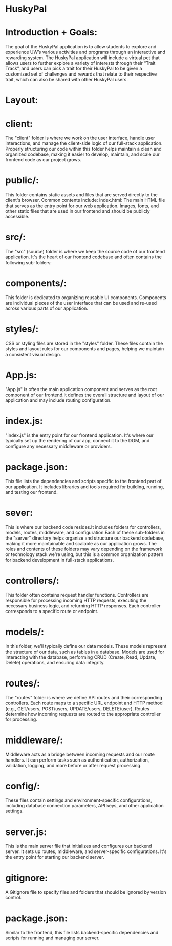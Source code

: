 # HuskyPal

# Introduction + Goals:
The goal of the HuskyPal application is to allow students to explore and experience UW’s various activities and programs through an interactive and rewarding system. The HuskyPal application will include a virtual pet that allows users to further explore a variety of interests through their “Trait Track”, and users can pick a trait for their HuskyPal to be given a customized set of challenges and rewards that relate to their respective trait, which can also be shared with other HuskyPal users.

# Layout:

# client:
The "client" folder is where we work on the user interface, handle user interactions, and manage the client-side logic of our full-stack application. Properly structuring our code within this folder helps maintain a clean and organized codebase, making it easier to develop, maintain, and scale our frontend code as our project grows.
# public/:
This folder contains static assets and files that are served directly to the client's browser. Common contents include:
index.html: The main HTML file that serves as the entry point for our web application.
Images, fonts, and other static files that are used in our frontend and should be publicly accessible.

# src/:
The "src" (source) folder is where we keep the source code of our frontend application. It's the heart of our frontend codebase and often contains the following sub-folders:

# components/:
This folder is dedicated to organizing reusable UI components. Components are individual pieces of the user interface that can be used and re-used across various parts of our application.

# styles/:
CSS or styling files are stored in the "styles" folder. These files contain the styles and layout rules for our components and pages, helping we maintain a consistent visual design.

# App.js:
"App.js" is often the main application component and serves as the root component of our frontend.It defines the overall structure and layout of our application and may include routing configuration.

# index.js:
"index.js" is the entry point for our frontend application. It's where our typically set up the rendering of our app, connect it to the DOM, and configure any necessary middleware or providers.

# package.json:
This file lists the dependencies and scripts specific to the frontend part of our application. It includes libraries and tools required for building, running, and testing our frontend.

# sever:
This is where our backend code resides.It includes folders for controllers, models, routes, middleware, and configuration.Each of these sub-folders in the "server" directory helps organize and structure our backend codebase, making it more maintainable and scalable as our application grows. The roles and contents of these folders may vary depending on the framework or technology stack we're using, but this is a common organization pattern for backend development in full-stack applications.

# controllers/:
This folder often contains request handler functions. Controllers are responsible for processing incoming HTTP requests, executing the necessary business logic, and returning HTTP responses. Each controller corresponds to a specific route or endpoint.

# models/:
In this folder, we'll typically define our data models. These models represent the structure of our data, such as tables in a database. Models are used for interacting with the database, performing CRUD (Create, Read, Update, Delete) operations, and ensuring data integrity.

# routes/:
The "routes" folder is where we define API routes and their corresponding controllers. Each route maps to a specific URL endpoint and HTTP method (e.g., GET/users, POST/users, UPDATE/users, DELETE/user). Routes determine how incoming requests are routed to the appropriate controller for processing.

# middleware/:
Middleware acts as a bridge between incoming requests and our route handlers. It can perform tasks such as authentication, authorization, validation, logging, and more before or after request processing.

# config/:
These files contain settings and environment-specific configurations, including database connection parameters, API keys, and other application settings.

# server.js:
This is the main server file that initializes and configures our backend server. It sets up routes, middleware, and server-specific configurations. It's the entry point for starting our backend server.

# gitignore:
A Gitignore file to specify files and folders that should be ignored by version control.

# package.json:
Similar to the frontend, this file lists backend-specific dependencies and scripts for running and managing our server.





